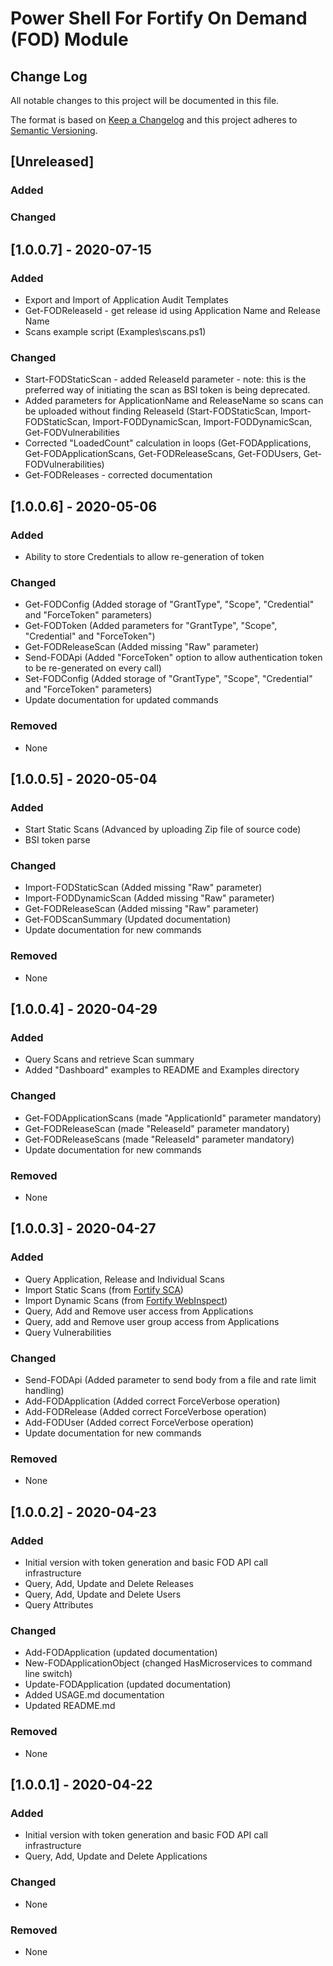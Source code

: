 # Power Shell For Fortify On Demand (FOD) Module

## Change Log

All notable changes to this project will be documented in this file.

The format is based on [Keep a Changelog](http://keepachangelog.com/) and this project adheres to [Semantic Versioning](http://semver.org/).

## [Unreleased]

### Added

### Changed

## [1.0.0.7] - 2020-07-15

### Added

- Export and Import of Application Audit Templates
- Get-FODReleaseId - get release id using Application Name and Release Name
- Scans example script (Examples\scans.ps1)

### Changed

- Start-FODStaticScan - added ReleaseId parameter - note: this is the preferred way of initiating the scan as BSI token is being deprecated.
- Added parameters for ApplicationName and ReleaseName so scans can be uploaded without finding ReleaseId
  (Start-FODStaticScan, Import-FODStaticScan, Import-FODDynamicScan, Import-FODDynamicScan, Get-FODVulnerabilities
- Corrected "LoadedCount" calculation in loops (Get-FODApplications, Get-FODApplicationScans, Get-FODReleaseScans, Get-FODUsers,
  Get-FODVulnerabilities)
- Get-FODReleases - corrected documentation

## [1.0.0.6] - 2020-05-06

### Added

- Ability to store Credentials to allow re-generation of token

### Changed

- Get-FODConfig (Added storage of "GrantType", "Scope", "Credential" and "ForceToken" parameters)
- Get-FODToken (Added parameters for "GrantType", "Scope", "Credential" and "ForceToken")
- Get-FODReleaseScan (Added missing "Raw" parameter)
- Send-FODApi (Added "ForceToken" option to allow authentication token to be re-generated on every call)
- Set-FODConfig (Added storage of "GrantType", "Scope", "Credential" and "ForceToken" parameters)
- Update documentation for updated commands

### Removed

- None

## [1.0.0.5] - 2020-05-04

### Added

- Start Static Scans (Advanced by uploading Zip file of source code)
- BSI token parse

### Changed

- Import-FODStaticScan (Added missing "Raw" parameter)
- Import-FODDynamicScan (Added missing "Raw" parameter)
- Get-FODReleaseScan (Added missing "Raw" parameter)
- Get-FODScanSummary (Updated documentation)
- Update documentation for new commands

### Removed

- None

## [1.0.0.4] - 2020-04-29

### Added

- Query Scans and retrieve Scan summary
- Added "Dashboard" examples to README and Examples directory

### Changed

- Get-FODApplicationScans (made "ApplicationId" parameter mandatory)
- Get-FODReleaseScan (made "ReleaseId" parameter mandatory)
- Get-FODReleaseScans (made "ReleaseId" parameter mandatory)
- Update documentation for new commands

### Removed

- None

## [1.0.0.3] - 2020-04-27

### Added

- Query Application, Release and Individual Scans
- Import Static Scans (from [Fortify SCA](https://www.microfocus.com/en-us/products/static-code-analysis-sast))
- Import Dynamic Scans (from [Fortify WebInspect](https://www.microfocus.com/en-us/products/webinspect-dynamic-analysis-dast))
- Query, Add and Remove user access from Applications
- Query, add and Remove user group access from Applications
- Query Vulnerabilities

### Changed

- Send-FODApi (Added parameter to send body from a file and rate limit handling)
- Add-FODApplication (Added correct ForceVerbose operation)
- Add-FODRelease (Added correct ForceVerbose operation)
- Add-FODUser (Added correct ForceVerbose operation)
- Update documentation for new commands

### Removed

- None

## [1.0.0.2] - 2020-04-23

### Added

- Initial version with token generation and basic FOD API call infrastructure
- Query, Add, Update and Delete Releases
- Query, Add, Update and Delete Users
- Query Attributes

### Changed

- Add-FODApplication (updated documentation)
- New-FODApplicationObject (changed HasMicroservices to command line switch)
- Update-FODApplication (updated documentation)
- Added USAGE.md documentation
- Updated README.md

### Removed

- None

## [1.0.0.1] - 2020-04-22

### Added

- Initial version with token generation and basic FOD API call infrastructure
- Query, Add, Update and Delete Applications

### Changed

- None

### Removed

- None
